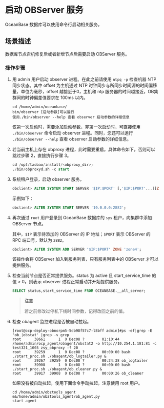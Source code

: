 # 启动 OBServer 服务

OceanBase 数据库可以使用命令行启动相关服务。

## 场景描述

数据库节点宕机修复后或者新增节点后需要启动 OBServer 服务。

### 操作步骤

1. 用 admin 用户启动 observer 进程。在此之前请使用 `ntpq -p` 检查机器 NTP 同步状态。其中 offset 为主机通过 NTP 时钟同步与所同步时间源的时间偏移量，单位为毫秒，offset 越接近于0，主机和 ntp 服务器的时间越接近，OB集群间的时钟偏差值要求在 100ms 以内。

   ```shell
   cd /home/admin/oceanbase/
   bin/observer [启动参数]可以运行 
   使用./bin/observer --help 查看 observer 启动参数的详细信息
   ```

   仅第一次启动时，需要添加启动参数，非第一次启动时，可直接使用 `./bin/observer` 命令启动 observer 进程。同时，您还可以运行 `./bin/observer --help` 查看 observer 启动参数的详细信息。

2. 若当前主机上存在 obproxy 进程，此时需要重启，具体命令如下。否则可以跳过步骤 2，直接执行步骤 3。

   ```sql
   cd /opt/taobao/install/<obproxy_dir>;
   ./bin/obproxyd.sh -c start
   ```

3. 系统租户登录，启动 observer 服务。

   ```sql
   obclient> ALTER SYSTEM START SERVER '$IP:$PORT' [,'$IP:$PORT'...][ZONE='zone'];
   ```

   示例如下：

   ```sql
   obclient> ALTER SYSTEM START SERVER '10.0.0.0:2882';
   ```

4. 再次通过 `root` 用户登录到 OceanBase 数据库的 `sys` 租户，向集群中添加 OBServer 节点。

   其中，`$IP` 表示待添加的 OBServer 的 IP 地址；`$PORT` 表示 OBServer 的 RPC 端口号，默认为 `2882`。

   ```sql
   obclient> ALTER SYSTEM ADD SERVER '$IP:$PORT' ZONE 'zone4';
   ```

   该操作会将 OBServer 加入到服务列表，只有服务列表中的 OBServer 才可以提供服务。

5. 检查当前节点是否正常提供服务。status 为 active 且 start_service_time 的值 \> 0，则表示 observer 进程正常启动并开始提供服务。

   ```sql
   SELECT status,start_service_time FROM OCEANBASE.__all_server;
   ```

   > **注意**
   >
   >若之前修改过停机下线时间参数，记得改回之前的值。

6. 检查 obagent 监控进程是否被自动拉起。

   ```shell
   [root@ocp-deploy-obnorpm5-5db98f57c7-l8bff admin]#ps -ef|grep -E 'ob_|obstat' |grep -v grep
   root      38661      1  0 Dec08 ?        01:10:44 /home/admin/ocp_agent/obagent/obstat2 -o http://10.254.1.181:81 -c test321_1003 zsy_obproxy -f 20
   root      39259      1  0 Dec08 ?        00:00:00 bash ./start_proc.sh ./obagent/ob_logtailer.py &
   root      39267  39259  0 Dec08 ?        00:24:38 ob_logtailer
   root      39908      1  0 Dec08 ?        00:00:00 bash ./start_proc.sh ./obagent/ob_cleaner.py &
   root      39917  39908  0 Dec08 ?        00:00:26 ob_cleaner
   ```

   如果没有被自动拉起，使用下面命令手动拉起，注意使用 root 用户。

   ```unknow
   cd /home/admin/obztools_agent &&/home/admin/obztools_agent/ob_agent.py 
   start agent
   ```
